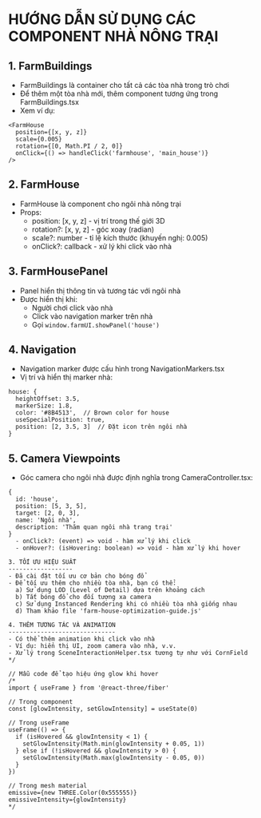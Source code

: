 # HƯỚNG DẪN SỬ DỤNG CÁC COMPONENT NHÀ NÔNG TRẠI

## 1. FarmBuildings
- FarmBuildings là container cho tất cả các tòa nhà trong trò chơi
- Để thêm một tòa nhà mới, thêm component tương ứng trong FarmBuildings.tsx
- Xem ví dụ:

```tsx
<FarmHouse 
  position={[x, y, z]}
  scale={0.005}
  rotation={[0, Math.PI / 2, 0]} 
  onClick={() => handleClick('farmhouse', 'main_house')}
/>
```

## 2. FarmHouse
- FarmHouse là component cho ngôi nhà nông trại
- Props:
  - position: [x, y, z] - vị trí trong thế giới 3D
  - rotation?: [x, y, z] - góc xoay (radian)
  - scale?: number - tỉ lệ kích thước (khuyến nghị: 0.005)
  - onClick?: callback - xử lý khi click vào nhà

## 3. FarmHousePanel
- Panel hiển thị thông tin và tương tác với ngôi nhà
- Được hiển thị khi:
  - Người chơi click vào nhà
  - Click vào navigation marker trên nhà
  - Gọi `window.farmUI.showPanel('house')`
  
## 4. Navigation
- Navigation marker được cấu hình trong NavigationMarkers.tsx
- Vị trí và hiển thị marker nhà:
```tsx
house: {
  heightOffset: 3.5,
  markerSize: 1.8,
  color: '#8B4513',  // Brown color for house
  useSpecialPosition: true,
  position: [2, 3.5, 3]  // Đặt icon trên ngôi nhà
}
```

## 5. Camera Viewpoints
- Góc camera cho ngôi nhà được định nghĩa trong CameraController.tsx:
```tsx
{
  id: 'house',
  position: [5, 3, 5],
  target: [2, 0, 3],
  name: 'Ngôi nhà',
  description: 'Thăm quan ngôi nhà trang trại'
}
  - onClick?: (event) => void - hàm xử lý khi click
  - onHover?: (isHovering: boolean) => void - hàm xử lý khi hover

3. TỐI ƯU HIỆU SUẤT
------------------
- Đã cài đặt tối ưu cơ bản cho bóng đổ
- Để tối ưu thêm cho nhiều tòa nhà, bạn có thể:
  a) Sử dụng LOD (Level of Detail) dựa trên khoảng cách
  b) Tắt bóng đổ cho đối tượng xa camera
  c) Sử dụng Instanced Rendering khi có nhiều tòa nhà giống nhau
  d) Tham khảo file 'farm-house-optimization-guide.js'

4. THÊM TƯƠNG TÁC VÀ ANIMATION
------------------------------
- Có thể thêm animation khi click vào nhà
- Ví dụ: hiển thị UI, zoom camera vào nhà, v.v.
- Xử lý trong SceneInteractionHelper.tsx tương tự như với CornField
*/

// Mẫu code để tạo hiệu ứng glow khi hover
/*
import { useFrame } from '@react-three/fiber'

// Trong component
const [glowIntensity, setGlowIntensity] = useState(0)

// Trong useFrame
useFrame(() => {
  if (isHovered && glowIntensity < 1) {
    setGlowIntensity(Math.min(glowIntensity + 0.05, 1))
  } else if (!isHovered && glowIntensity > 0) {
    setGlowIntensity(Math.max(glowIntensity - 0.05, 0))
  }
})

// Trong mesh material
emissive={new THREE.Color(0x555555)}
emissiveIntensity={glowIntensity}
*/
